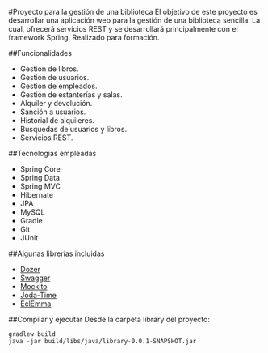 #Proyecto para la gestión de una biblioteca
El objetivo de este proyecto es desarrollar una aplicación web para la gestión de una biblioteca sencilla. La cual, ofrecerá servicios REST y se desarrollará principalmente con el framework Spring.
Realizado para formación.

##Funcionalidades
- Gestión de libros.
- Gestión de usuarios.
- Gestión de empleados.
- Gestión de estanterías y salas.
- Alquiler y devolución.
- Sanción a usuarios.
- Historial de alquileres.
- Busquedas de usuarios y libros.
- Servicios REST.

##Tecnologías empleadas
- Spring Core
- Spring Data
- Spring MVC
- Hibernate
- JPA
- MySQL
- Gradle
- Git
- JUnit

##Algunas librerías incluidas
- [Dozer](http://dozer.sourceforge.net/)
- [Swagger](http://swagger.io/)
- [Mockito](http://mockito.org/)
- [Joda-Time](http://www.joda.org/joda-time/)
- [EclEmma](http://www.eclemma.org/)

##Compilar y ejecutar
Desde la carpeta library del proyecto:
```
gradlew build
java -jar build/libs/java/library-0.0.1-SNAPSHOT.jar
```